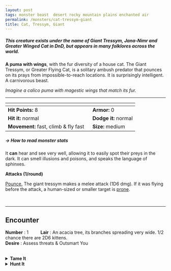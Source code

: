 ```yaml
---
layout: post
tags: monster beast  desert rocky mountain plains enchanted air
permalink: /monsters/cat-tressym-giant
title: Cat, Tressym, Giant
---
```


##### This creature exists under the name of Giant Tressym, Jana-Nimr and Greater Winged Cat in DnD, but appears in many folklores across the world.

**A puma with wings**, with the fur diversity of a house cat. The Giant Tressym, or Greater Flying Cat, is a solitary ambush predator that pounces on its prays from impossible-to-reach locations. It is surprisingly intelligent. A carnivorous beast.

_Imagine a calico puma with magestic wings that match its fur._

---

|  <span style="display: inline-block; width:250px"></span>  |  |
| -------- | --------|
| **Hit Points:** 8 | **Armor:** 0  |
| **Hit it:** normal | **Dodge it:** normal |
| **Movement:** fast, climb & fly fast      |  **Size:** medium | 

##### <span class="tooltip" data-tooltip="Armor = damage reduction · · · Easy/Normal/Hard = roll above 10/15/20 to beat">→ How to read monster stats</span>

It **can** hear and see very well, allowing it to easily spot their preys in the dark. It can smell illusions and poisons, and speaks the language of sphinxes.

**Attacks (1/round)**

<ins>Pounce.</ins> The giant tressym makes a melee attack (1D6 dmg). If it was flying before the attack, a human-sized or smaller target is [prone](/2020/11/10/extra-rules/#conditions).

<br>

---

## Encounter

**Number** : 1 <span style="display: inline-block; width:30px"></span>
**Lair** : An acacia tree, its branches spreading very wide. 1/2 chance there are 2D6 kittens. <span style="display: inline-block; width:30px"></span> <br>
**Desire** : Assess threats & Outsmart You

<br>

<details markdown="1">
<summary style="font-weight: bold;">Tame It</summary>
If you have captured this beast, you can spend the equivalent of 1 bag of gold in food between two adventures to tame it. It is now one of your <span class="tooltip" data-tooltip="You can bring a follower in your adventures if you dedicate a Psyche slot to it."><i>followers</i></span>. Each extra bag of gold spent training with the beast teaches you one short phrase in its language. Otherwise, it is proud and selfish.
</details>

<details markdown="1">
<summary style="font-weight: bold;">Hunt It</summary>
Tressyms are extremely prized as pets. But its fur is also an exotic, if decadent, luxury.
  
If you have access to an artisan and a workshop, you can spend loot between two adventures to create something with parts of the beast. The object you craft can be anything mostly made of the provided materials. It will have the value of what you [invest in it](/2024/06/26/currency/#values). Discuss what you want with the referee.
</details>
